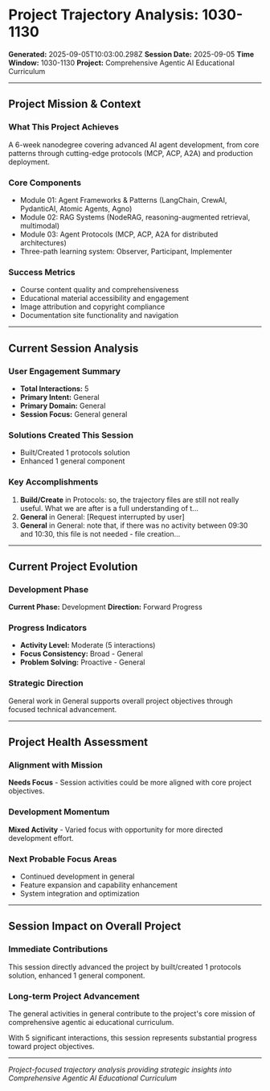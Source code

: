 # Project Trajectory Analysis: 1030-1130

**Generated:** 2025-09-05T10:03:00.298Z
**Session Date:** 2025-09-05
**Time Window:** 1030-1130
**Project:** Comprehensive Agentic AI Educational Curriculum

---

## Project Mission & Context

### What This Project Achieves
A 6-week nanodegree covering advanced AI agent development, from core patterns through cutting-edge protocols (MCP, ACP, A2A) and production deployment.

### Core Components
- Module 01: Agent Frameworks & Patterns (LangChain, CrewAI, PydanticAI, Atomic Agents, Agno)
- Module 02: RAG Systems (NodeRAG, reasoning-augmented retrieval, multimodal)
- Module 03: Agent Protocols (MCP, ACP, A2A for distributed architectures)
- Three-path learning system: Observer, Participant, Implementer

### Success Metrics
- Course content quality and comprehensiveness
- Educational material accessibility and engagement
- Image attribution and copyright compliance
- Documentation site functionality and navigation

---

## Current Session Analysis

### User Engagement Summary
- **Total Interactions:** 5
- **Primary Intent:** General
- **Primary Domain:** General
- **Session Focus:** General general

### Solutions Created This Session
- Built/Created 1 protocols solution
- Enhanced 1 general component

### Key Accomplishments
1. **Build/Create** in Protocols: so, the trajectory files are still not really useful. What we are after is a full understanding of t...
2. **General** in General: [Request interrupted by user]
3. **General** in General: note that, if there was no activity between 09:30 and 10:30, this file is not needed - file creation...

---

## Current Project Evolution

### Development Phase
**Current Phase:** Development
**Direction:** Forward Progress

### Progress Indicators
- **Activity Level:** Moderate (5 interactions)
- **Focus Consistency:** Broad - General
- **Problem Solving:** Proactive - General

### Strategic Direction
General work in General supports overall project objectives through focused technical advancement.



---

## Project Health Assessment

### Alignment with Mission
**Needs Focus** - Session activities could be more aligned with core project objectives.

### Development Momentum
**Mixed Activity** - Varied focus with opportunity for more directed development effort.

### Next Probable Focus Areas
- Continued development in general
- Feature expansion and capability enhancement
- System integration and optimization

---

## Session Impact on Overall Project

### Immediate Contributions
This session directly advanced the project by built/created 1 protocols solution, enhanced 1 general component.

### Long-term Project Advancement
The general activities in general contribute to the project's core mission of comprehensive agentic ai educational curriculum.

With 5 significant interactions, this session represents substantial progress toward project objectives.

---

*Project-focused trajectory analysis providing strategic insights into Comprehensive Agentic AI Educational Curriculum*
